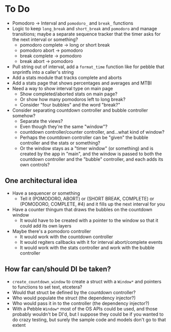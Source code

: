 # To Do

* Pomodoro -> Interval and `pomodoro_` and `break_` functions
* Logic to keep `long_break` and `short_break` and `pomodoro` and manage
  transitions; maybe a separate sequence tracker that the timer asks for the
  next interval or something?
    * pomodoro complete -> long or short break
    * pomodoro abort -> pomodoro
    * break complete -> pomodoro
    * break abort -> pomodoro
* Pull string out of interval, add a `format_time` function like for pebble
  that snprintfs into a caller's string
* Add a stats module that tracks complete and aborts
* Add a stats page that shows percentages and averages and MTBI
* Need a way to show interval type on main page
    * Show completed/aborted stats on main page?
    * Or show how many pomodoros left to long break?
    * Consider "four bubbles" and the word "break?"
* Consider separating countdown controller and bubble controller somehow?
    * Separate the views?
    * Even though they're the same "window"?
    * countdown controller/counter controller, and...what kind of window?
    * Perhaps the countdown controller can be "given" the bubble controller and
      the stats or something?
    * Or the window stays as a "timer window" (or something) and is created by
      the app in "main", and the window is passed to both the countdown
      controller and the "bubble" controller, and each adds its own controls?

## One architectural idea

* Have a sequencer or something
    * Tell it (POMODORO, ABORT) or (SHORT BREAK, COMPLETE) or (POMODORO,
      COMPLETE, #4) and it fills up the next interval for you
* Have a counter thingum that draws the bubbles on the countdown window
    * It would have to be created with a pointer to the window so that it could
      add its own layers
* Maybe there's a pomodoro controller
    * It would work with the countdown controller
    * It would regiters callbacks with it for interval abort/complete events
    * It would work with the stats controller and work with the bubble
      controller

## How far can/should DI be taken?

* `create_countdown_window` to create a struct with a `Window*` and
  pointers to functions to set text, etcetera?
* Would that struct be defined by the countdown controller?
* Who would populate the struct (the dependency injector?)
* Who would pass it in to the controller (the dependency injector?)
* With a Pebble `Window*` most of the OS APIs could be used, and those probably
  wouldn't be DI'd, but I suppose they could be if you wanted to do crazy
  testing, but surely the sample code and models don't go to that extent
